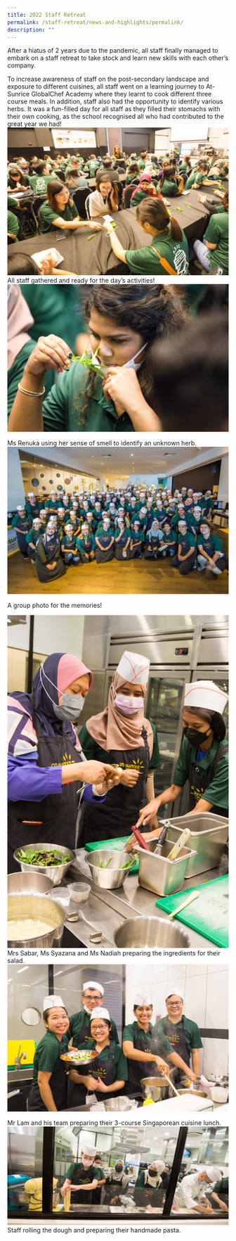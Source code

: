 ```yaml
---
title: 2022 Staff Retreat
permalink: /staff-retreat/news-and-highlights/permalink/
description: ""
---
```

After a hiatus of 2 years due to the pandemic, all staff finally managed to embark on a staff retreat to take stock and learn new skills with each other’s company.

To increase awareness of staff on the post-secondary landscape and exposure to different cuisines, all staff went on a learning journey to At-Sunrice GlobalChef Academy where they learnt to cook different three course meals. In addition, staff also had the opportunity to identify various herbs. It was a fun-filled day for all staff as they filled their stomachs with their own cooking, as the school recognised all who had contributed to the great year we had!
![](/images/2022_staff%20retreat_photo1.jpg)
All staff gathered and ready for the day’s activities!
![](/images/2022_staff%20retreat_photo2.jpg)

Ms Renuka using her sense of smell to identify an unknown herb.
![](/images/2022_staff%20retreat_photo3.jpg)

A group photo for the memories!

![](/images/2022_staff%20retreat_photo4.jpg)
Mrs Sabar, Ms Syazana and Ms Nadiah preparing the ingredients for their salad.
![](/images/2022_staff%20retreat_photo5.jpg)

Mr Lam and his team preparing their 3-course Singaporean cuisine lunch.
![](/images/2022_staff%20retreat_photo6.jpg)
Staff rolling the dough and preparing their handmade pasta.









